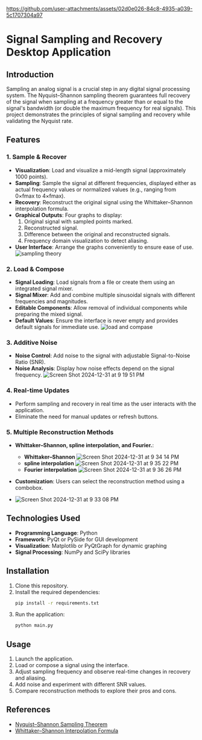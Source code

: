 
https://github.com/user-attachments/assets/02d0e026-84c8-4935-a039-5c1707304a97
# Signal Sampling and Recovery Desktop Application

## Introduction
Sampling an analog signal is a crucial step in any digital signal processing system. The Nyquist–Shannon sampling theorem guarantees full recovery of the signal when sampling at a frequency greater than or equal to the signal's bandwidth (or double the maximum frequency for real signals). This project demonstrates the principles of signal sampling and recovery while validating the Nyquist rate.

## Features

### 1. Sample & Recover
- **Visualization**: Load and visualize a mid-length signal (approximately 1000 points).
- **Sampling**: Sample the signal at different frequencies, displayed either as actual frequency values or normalized values (e.g., ranging from 0×fmax to 4×fmax).
- **Recovery**: Reconstruct the original signal using the Whittaker–Shannon interpolation formula.
- **Graphical Outputs**: Four graphs to display:
  1. Original signal with sampled points marked.
  2. Reconstructed signal.
  3. Difference between the original and reconstructed signals.
  4. Frequency domain visualization to detect aliasing.
- **User Interface**: Arrange the graphs conveniently to ensure ease of use.
![sampling theory](https://github.com/user-attachments/assets/ff5e6de0-1abf-4df7-8e6e-e13a4c41040b)

### 2. Load & Compose
- **Signal Loading**: Load signals from a file or create them using an integrated signal mixer.
- **Signal Mixer**: Add and combine multiple sinusoidal signals with different frequencies and magnitudes.
- **Editable Components**: Allow removal of individual components while preparing the mixed signal.
- **Default Values**: Ensure the interface is never empty and provides default signals for immediate use.
![load and compase](https://github.com/user-attachments/assets/7e9d5c19-d0a1-44cc-bc42-24e44d4a7313)

### 3. Additive Noise
- **Noise Control**: Add noise to the signal with adjustable Signal-to-Noise Ratio (SNR).
- **Noise Analysis**: Display how noise effects depend on the signal frequency.
![Screen Shot 2024-12-31 at 9 19 51 PM](https://github.com/user-attachments/assets/933e0641-df73-4af7-8c53-662593bd9921)


### 4. Real-time Updates
- Perform sampling and recovery in real time as the user interacts with the application.
- Eliminate the need for manual updates or refresh buttons.

### 5. Multiple Reconstruction Methods
- **Whittaker–Shannon, spline interpolation, and Fourier.**:
  - **Whittaker–Shannon**
    ![Screen Shot 2024-12-31 at 9 34 14 PM](https://github.com/user-attachments/assets/deac92ec-10e5-4d65-935a-beec3402ed76)
  - **spline interpolation**
    ![Screen Shot 2024-12-31 at 9 35 22 PM](https://github.com/user-attachments/assets/8767642a-797d-4391-8855-20c7c32da784)
  - **Fourier interpolation**
    ![Screen Shot 2024-12-31 at 9 36 26 PM](https://github.com/user-attachments/assets/676f8e51-4cd5-4296-8ac4-7d76ba88b3c8)

- **Customization**: Users can select the reconstruction method using a combobox.
- ![Screen Shot 2024-12-31 at 9 33 08 PM](https://github.com/user-attachments/assets/6853db38-f3bd-41d6-92a0-5025204fa837)

## Technologies Used
- **Programming Language**: Python
- **Framework**: PyQt or PySide for GUI development
- **Visualization**: Matplotlib or PyQtGraph for dynamic graphing
- **Signal Processing**: NumPy and SciPy libraries

## Installation
1. Clone this repository.
2. Install the required dependencies:
   ```bash
   pip install -r requirements.txt
   ```
3. Run the application:
   ```bash
   python main.py
   ```

## Usage
1. Launch the application.
2. Load or compose a signal using the interface.
3. Adjust sampling frequency and observe real-time changes in recovery and aliasing.
4. Add noise and experiment with different SNR values.
5. Compare reconstruction methods to explore their pros and cons.

## References
- [Nyquist–Shannon Sampling Theorem](https://en.wikipedia.org/wiki/Nyquist%E2%80%93Shannon_sampling_theorem)
- [Whittaker–Shannon Interpolation Formula](https://en.wikipedia.org/wiki/Whittaker%E2%80%93Shannon_interpolation_formula)

